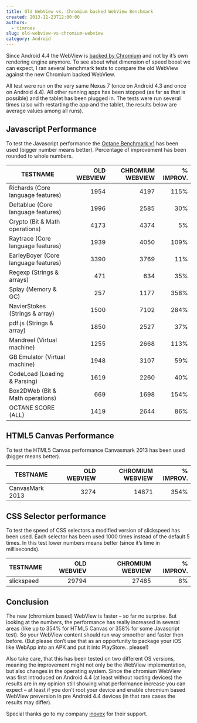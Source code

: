 ```yaml
---
title: Old WebView vs. Chromium backed WebView Benchmark
created: 2013-11-23T12:00:00
authors:
  - timroes
slug: old-webview-vs-chromium-webview
category: Android
---
```


Since Android 4.4 the WebView is [backed by Chromium](https://developers.google.com/chrome/mobile/docs/webview/overview)
and not by it’s own rendering engine anymore. To see about what dimension of speed
boost we can expect, I ran several benchmark tests to compare the old WebView against
the new Chromium backed WebView.

All test were run on the very same Nexus 7 (once on Android 4.3 and once on Android 4.4).
All other running apps has been stopped (as far as that is possible) and the tablet has
been plugged in. The tests were run several times (also with restarting the app and the
tablet, the results below are average values among all runs).

Javascript Performance
----------------------

To test the Javascript performance the [Octane Benchmark v1](http://octane-benchmark.googlecode.com/svn/latest/index.html)
has been used (bigger number means better). Percentage of improvement has been rounded to whole numbers.

| TESTNAME                             | OLD WEBVIEW | CHROMIUM WEBVIEW | % IMPROV. |
|--------------------------------------|------------:|-----------------:|----------:|
| Richards (Core language features)    | 1954        | 4197             | 115%      |
| Deltablue (Core language features)   | 1996        | 2585             | 30%       |
| Crypto (Bit & Math operations)       | 4173        | 4374             | 5%        |
| Raytrace (Core language features)    | 1939        | 4050             | 109%      |
| EarleyBoyer (Core language features) | 3390        | 3769             | 11%       |
| Regexp (Strings & arrays)            | 471         | 634              | 35%       |
| Splay (Memory & GC)                  | 257         | 1177             | 358%      |
| NavierStokes (Strings & array)       | 1500        | 7102             | 284%      |
| pdf.js (Strings & array)             | 1850        | 2527             | 37%       |
| Mandreel (Virtual machine)           | 1255        | 2668             | 113%      |
| GB Emulator (Virtual machine)        | 1948        | 3107             | 59%       |
| CodeLoad (Loading & Parsing)         | 1619        | 2260             | 40%       |
| Box2DWeb (Bit & Math operations)     | 669         | 1698             | 154%      |
| OCTANE SCORE (ALL)                   | 1419        | 2644             | 86%       |

HTML5 Canvas Performance
------------------------

To test the HTML5 Canvas performance Canvasmark 2013 has been used (bigger means better).

| TESTNAME        | OLD WEBVIEW | CHROMIUM WEBVIEW | % IMPROV. |
|-----------------|------------:|-----------------:|----------:|
| CanvasMark 2013 |        3274 |            14871 |      354% |

CSS Selector performance
------------------------

To test the speed of CSS selectors a modified version of slickspeed has been used.
Each selector has been used 1000 times instead of the default 5 times. In this
test lower numbers means better (since it’s time in milliseconds).

| TESTNAME   | OLD WEBVIEV | CHROMIUM WEBVIEW | % IMPROV. |
|------------|------------:|-----------------:|----------:|
| slickspeed |       29794 |            27485 |        8% |

Conclusion
----------
The new (chromium based) WebView is faster – so far no surprise. But looking at
the numbers, the performance has really increased in several areas (like up to
354% for HTML5 Canvas or 358% for some Javascript test). So your WebView content
should run way smoother and faster then before. (But please don’t use that as an
opportunity to package your iOS like WebApp into an APK and put it into
PlayStore.. please!)

Also take care, that this has been tested on two different OS versions, meaning
the improvement might not only be the WebView implementation, but also changes
in the operating system. Since the chromium WebView was first introduced on Android
4.4 (at least without rooting devices) the results are in my opinion still showing
what performance increase you can expect – at least if you don’t root your device
and enable chromium based WebView preversion in pre Android 4.4 devices (in that
rare cases the results may differ).

Special thanks go to my company [inovex](https://www.inovex.de) for their support.
